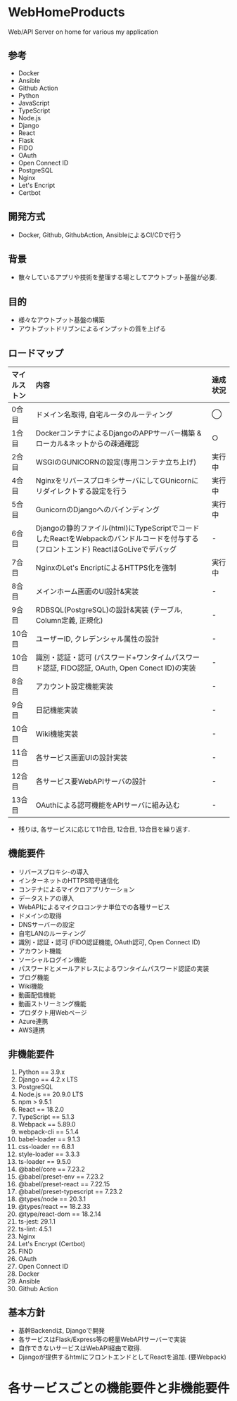 # WebHomeProducts

Web/API Server on home for various my application

## 参考
+ Docker
+ Ansible
+ Github Action
+ Python
+ JavaScript
+ TypeScript
+ Node.js
+ Django
+ React
+ Flask
+ FIDO
+ OAuth
+ Open Connect ID
+ PostgreSQL
+ Nginx
+ Let's Encript
+ Certbot

## 開発方式
+ Docker, Github, GithubAction, AnsibleによるCI/CDで行う


## 背景
+ 散々しているアプリや技術を整理する場としてアウトプット基盤が必要.

## 目的
+ 様々なアウトプット基盤の構築
+ アウトプットドリブンによるインプットの質を上げる

## ロードマップ
| マイルストン | 内容 | 達成状況 |
| :-- | :-- | :-- |
| 0合目 | ドメイン名取得, 自宅ルータのルーティング | ◯ |
| 1合目 | DockerコンテナによるDjangoのAPPサーバー構築 & ローカル&ネットからの疎通確認 | ○ |
| 2合目 | WSGIのGUNICORNの設定(専用コンテナ立ち上げ) | 実行中 |
| 4合目 | NginxをリバースプロキシサーバにしてGUnicornにリダイレクトする設定を行う |  実行中 |
| 5合目 | GunicornのDjangoへのバインディング | 実行中 |
| 6合目 | Djangoの静的ファイル(html)にTypeScriptでコードしたReactをWebpackのバンドルコードを付与する(フロントエンド) ReactはGoLiveでデバッグ | - |
| 7合目 | NginxのLet's EncriptによるHTTPS化を強制 | 実行中 |
| 8合目 | メインホーム画面のUI設計&実装 | - |
| 9合目 | RDBSQL(PostgreSQL)の設計&実装 (テーブル, Column定義, 正規化) | - |
| 10合目 | ユーザーID, クレデンシャル属性の設計 | - |
| 10合目 | 識別・認証・認可 (パスワード+ワンタイムパスワード認証, FIDO認証, OAuth, Open Conect ID)の実装 | - |
| 8合目 | アカウント設定機能実装 | - |
| 9合目 | 日記機能実装 | - |
| 10合目 | Wiki機能実装 | - |
| 11合目 | 各サービス画面UIの設計実装 | - |
| 12合目 | 各サービス要WebAPIサーバの設計 | - |
| 13合目 | OAuthによる認可機能をAPIサーバに組み込む | - |
+ 残りは, 各サービスに応じて11合目, 12合目, 13合目を繰り返す.

## 機能要件
+ リバースプロキシ-の導入
+ インターネットのHTTPS暗号通信化
+ コンテナによるマイクロアプリケーション
+ データストアの導入
+ WebAPIによるマイクロコンテナ単位での各種サービス
+ ドメインの取得
+ DNSサーバーの設定
+ 自宅LANのルーティング
+ 識別・認証・認可 (FIDO認証機能, OAuth認可, Open Connect ID)
+ アカウント機能
+ ソーシャルログイン機能
+ パスワードとメールアドレスによるワンタイムパスワード認証の実装
+ ブログ機能
+ Wiki機能
+ 動画配信機能
+ 動画ストリーミング機能
+ プロダクト用Webページ
+ Azure連携
+ AWS連携


## 非機能要件
1. Python == 3.9.x
2. Django == 4.2.x LTS
3. PostgreSQL
4. Node.js == 20.9.0 LTS
5. npm > 9.5.1
6. React == 18.2.0
7. TypeScript == 5.1.3
8. Webpack == 5.89.0
9. webpack-cli == 5.1.4
10. babel-loader == 9.1.3
11. css-loader == 6.8.1
12. style-loader == 3.3.3
13. ts-loader == 9.5.0
14. @babel/core == 7.23.2
15. @babel/preset-env == 7.23.2
16. @babel/preset-react == 7.22.15
17. @babel/preset-typescript == 7.23.2
18. @types/node == 20.3.1
19. @types/react == 18.2.33
20. @type/react-dom == 18.2.14
21. ts-jest: 29.1.1
22. ts-lint: 4.5.1
23. Nginx
24. Let's Encrypt (Certbot)
25. FIND
26. OAuth
27. Open Connect ID
28. Docker
29. Ansible
30. Github Action

## 基本方針
+ 基幹Backendは, Djangoで開発
+ 各サービスはFlask/Express等の軽量WebAPIサーバーで実装
+ 自作できないサービスはWebAPI経由で取得.
+ Djangoが提供するhtmlにフロントエンドとしてReactを追加. (要Webpack)


# 各サービスごとの機能要件と非機能要件

